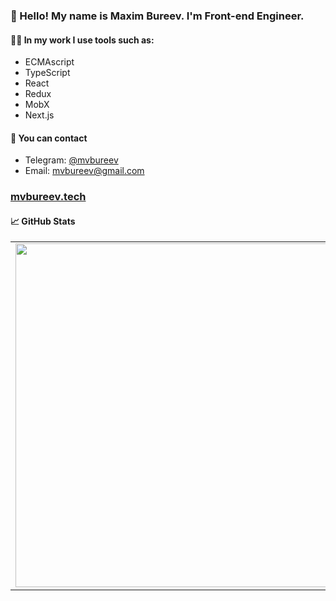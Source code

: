 ### 👋 Hello! My name is Maxim Bureev. I'm Front-end Engineer.

#### 🧑‍💻 In my work I use tools such as:
- ECMAscript
- TypeScript
- React
- Redux
- MobX
- Next.js

#### 📣 You can contact

* Telegram: [@mvbureev](https://t.me/mvbureev)
* Email: mvbureev@gmail.com

### [mvbureev.tech](https://mvbureev.tech)


#### 📈 GitHub Stats
<p align="center">
  <table>
  <tr>
      <td><img width="550px" align="left" src="https://github-readme-stats.vercel.app/api?username=mvbureev&hide_border=true&count_private=true&layout=compact&hide_title=true&show_icons=true&theme=dark&icon_color=5194f0&bg_color=2E3239" /></td>
      <td><img width="550px" src="https://github-readme-stats.vercel.app/api/top-langs/?username=mvbureev&layout=compact&hide_border=true&hide_title=true&theme=dark&icon_color=5194f0&bg_color=2E3239" /></td>
  </tr>
</table>
</p>
